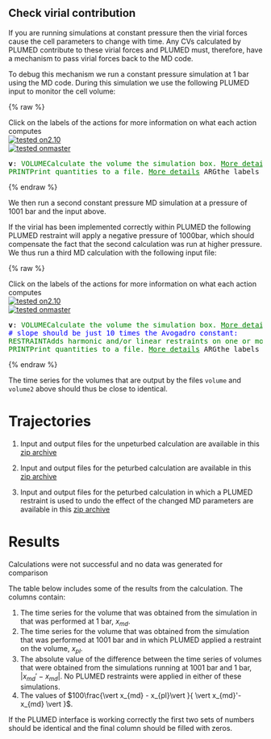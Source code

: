 Check virial contribution
-------------------------

If you are running simulations at constant pressure then the virial forces cause the cell parameters 
to change with time.  Any CVs calculated by PLUMED contribute to these virial forces and PLUMED must,
therefore, have a mechanism to pass virial forces back to the MD code. 

To debug this mechanism we run a constant pressure simulation at 1 bar using the MD code.  During this simulation
we use the following PLUMED input to monitor the cell volume:

{% raw %}
<div class="plumedInputContainer">
<div class="plumedpreheader">
<div class="headerInfo" id="value_details_working1.dat"> Click on the labels of the actions for more information on what each action computes </div>
<div class="containerBadge">
<div class="headerBadge"><a href="working1.dat.plumed.stderr"><img src="https://img.shields.io/badge/2.10-passing-green.svg" alt="tested on2.10" /></a></div>
<div class="headerBadge"><a href="working1.dat.plumed_master.stderr"><img src="https://img.shields.io/badge/master-passing-green.svg" alt="tested onmaster" /></a></div>
</div>
</div>
<pre class="plumedlisting">
<b name="working1.datv" onclick='showPath("working1.dat","working1.datv","working1.datv","black")'>v</b><span style="display:none;" id="working1.datv">The VOLUME action with label <b>v</b> calculates the following quantities:<table  align="center" frame="void" width="95%" cellpadding="5%"><tr><td width="5%"><b> Quantity </b>  </td><td width="5%"><b> Type </b>  </td><td><b> Description </b> </td></tr><tr><td width="5%">v</td><td width="5%"><font color="black">scalar</font></td><td>the volume of simulation box</td></tr></table></span>: <span class="plumedtooltip" style="color:green">VOLUME<span class="right">Calculate the volume the simulation box. <a href="https://www.plumed.org/doc-master/user-doc/html/VOLUME" style="color:green">More details</a><i></i></span></span>
<span class="plumedtooltip" style="color:green">PRINT<span class="right">Print quantities to a file. <a href="https://www.plumed.org/doc-master/user-doc/html/PRINT" style="color:green">More details</a><i></i></span></span> <span class="plumedtooltip">ARG<span class="right">the labels of the values that you would like to print to the file<i></i></span></span>=<b name="working1.datv">v</b> <span class="plumedtooltip">FILE<span class="right">the name of the file on which to output these quantities<i></i></span></span>=volume
</pre></div>

 {% endraw %} 

We then run a second constant pressure MD simulation at a pressure of 1001 bar and the input above.

If the virial has been implemented correctly within PLUMED the following PLUMED restraint will apply a negative pressure of 1000bar, which should compensate the fact that the
second calculation was run at higher pressure.  We thus run a third MD calculation with the following input file:

{% raw %}
<div class="plumedInputContainer">
<div class="plumedpreheader">
<div class="headerInfo" id="value_details_working2.dat"> Click on the labels of the actions for more information on what each action computes </div>
<div class="containerBadge">
<div class="headerBadge"><a href="working2.dat.plumed.stderr"><img src="https://img.shields.io/badge/2.10-passing-green.svg" alt="tested on2.10" /></a></div>
<div class="headerBadge"><a href="working2.dat.plumed_master.stderr"><img src="https://img.shields.io/badge/master-passing-green.svg" alt="tested onmaster" /></a></div>
</div>
</div>
<pre class="plumedlisting">
<b name="working2.datv" onclick='showPath("working2.dat","working2.datv","working2.datv","black")'>v</b><span style="display:none;" id="working2.datv">The VOLUME action with label <b>v</b> calculates the following quantities:<table  align="center" frame="void" width="95%" cellpadding="5%"><tr><td width="5%"><b> Quantity </b>  </td><td width="5%"><b> Type </b>  </td><td><b> Description </b> </td></tr><tr><td width="5%">v</td><td width="5%"><font color="black">scalar</font></td><td>the volume of simulation box</td></tr></table></span>: <span class="plumedtooltip" style="color:green">VOLUME<span class="right">Calculate the volume the simulation box. <a href="https://www.plumed.org/doc-master/user-doc/html/VOLUME" style="color:green">More details</a><i></i></span></span> 
<span style="color:blue" class="comment"># slope should be just 10 times the Avogadro constant:</span>
<span class="plumedtooltip" style="color:green">RESTRAINT<span class="right">Adds harmonic and/or linear restraints on one or more variables. <a href="https://www.plumed.org/doc-master/user-doc/html/RESTRAINT" style="color:green">More details</a><i></i></span></span> <span class="plumedtooltip">AT<span class="right">the position of the restraint<i></i></span></span>=0.0 <span class="plumedtooltip">ARG<span class="right">the values the harmonic restraint acts upon<i></i></span></span>=<b name="working2.datv">v</b> <span class="plumedtooltip">SLOPE<span class="right"> specifies that the restraint is linear and what the values of the force constants on each of the variables are<i></i></span></span>=-60.2214129
<span style="display:none;" id="working2.dat">The RESTRAINT action with label <b></b> calculates the following quantities:<table  align="center" frame="void" width="95%" cellpadding="5%"><tr><td width="5%"><b> Quantity </b>  </td><td><b> Description </b> </td></tr><tr><td width="5%">.bias</td><td>the instantaneous value of the bias potential</td></tr><tr><td width="5%">.force2</td><td>the instantaneous value of the squared force due to this bias potential</td></tr></table></span><span class="plumedtooltip" style="color:green">PRINT<span class="right">Print quantities to a file. <a href="https://www.plumed.org/doc-master/user-doc/html/PRINT" style="color:green">More details</a><i></i></span></span> <span class="plumedtooltip">ARG<span class="right">the labels of the values that you would like to print to the file<i></i></span></span>=<b name="working2.datv">v</b> <span class="plumedtooltip">FILE<span class="right">the name of the file on which to output these quantities<i></i></span></span>=volume2
</pre></div>

 {% endraw %} 

The time series for the volumes that are output by the files `volume` and `volume2` above should thus be close to identical. 

# Trajectories

 1. Input and output files for the unpeturbed calculation are available in this [zip archive](virial1_v2.10.zip)

 2. Input and output files for the peturbed calculation are available in this [zip archive](virial3_v2.10.zip)

 3. Input and output files for the peturbed calculation in which a PLUMED restraint is used to undo the effect of the changed MD parameters are available in this [zip archive](virial2_v2.10.zip)


# Results

Calculations were not successful and no data was generated for comparison

The table below includes some of the results from the calculation.  The columns contain:

1. The time series for the volume that was obtained from the simulation in that was performed at 1 bar, $x_{md}$.
2. The time series for the volume that was obtained from the simulation that was performed at 1001 bar and in which PLUMED applied a restraint on the volume, $x_{pl}$.
3. The absolute value of the difference between the time series of volumes that were obtained from the simulations running at 1001 bar and 1 bar, $\vert x_{md}'-x_{md}\vert$.  No PLUMED restraints were applied in either of these simulations.
4. The values of $100\frac{\vert x_{md} - x_{pl}\vert }{ \vert x_{md}'-x_{md} \vert }$.

If the PLUMED interface is working correctly the first two sets of numbers should be identical and the final column should be filled with zeros.
